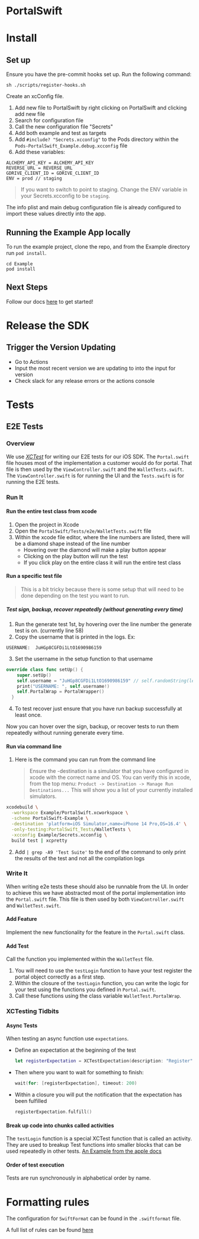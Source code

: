 # PortalSwift

# Install

## Set up

Ensure you have the pre-commit hooks set up. Run the following command:

```
sh ./scripts/register-hooks.sh
```

Create an xcConfig file.

1. Add new file to PortalSwift by right clicking on PortalSwift and clicking add new file
2. Search for configuration file
3. Call the new configuration file "Secrets"
4. Add both example and test as targets
5. Add `#include? "Secrets.xcconfig"` to the Pods directory within the `Pods-PortalSwift_Example.debug.xcconfig` file
6. Add these variables:

```
ALCHEMY_API_KEY = ALCHEMY_API_KEY
REVERSE_URL = REVERSE_URL
GDRIVE_CLIENT_ID = GDRIVE_CLIENT_ID
ENV = prod // staging
```

> If you want to switch to point to staging. Change the ENV variable in your Secrets.xcconfig to be `staging`.

The info plist and main debug configuration file is already configured to import these values directly into the app.

## Running the Example App locally

To run the example project, clone the repo, and from the Example directory run `pod install`.

```
cd Example
pod install
```

## Next Steps

Follow our docs [here](https://docs.portalhq.io/swift-pod/portalswift) to get started!

# Release the SDK

## Trigger the Version Updating

- Go to Actions
- Input the most recent version we are updating to into the input for version
- Check slack for any release errors or the actions console

# Tests

## E2E Tests

### Overview

We use [_XCTest_](https://developer.apple.com/documentation/xctest) for writing our E2E tests for our iOS SDK. The `Portal.swift` file houses most of the implementation a customer would do for portal. That file is then used by the `ViewController.swift` and the `WalletTests.swift`. The `ViewController.swift` is for running the UI and the `Tests.swift` is for running the E2E tests.

### Run It

#### Run the entire test class from xcode

1. Open the project in Xcode
2. Open the `PortalSwift/Tests/e2e/WalletTests.swift` file
3. Within the xcode file editor, where the line numbers are listed, there will be a diamond shape instead of the line number
   - Hovering over the diamond will make a play button appear
   - Clicking on the play button will run the test
   - If you click play on the entire class it will run the entire test class

#### Run a specific test file

> This is a bit tricky because there is some setup that will need to be done depending on the test you want to run.

##### Test sign, backup, recover repeatedly (without generating every time)

1. Run the generate test 1st, by hovering over the line number the generate test is on. (currently line 58)
2. Copy the username that is printed in the logs. Ex:

```
USERNAME:  JuHGp8CGFDi1LtO1690986159
```

3. Set the username in the setup function to that username

```swift
override class func setUp() {
    super.setUp()
    self.username = "JuHGp8CGFDi1LtO1690986159" // self.randomString(length: 15)
    print("USERNAME: ", self.username!)
    self.PortalWrap = PortalWrapper()
  }
```

4. To test recover just ensure that you have run backup successfully at least once.

Now you can hover over the sign, backup, or recover tests to run them repeatedly without running generate every time.

#### Run via command line

1. Here is the command you can run from the command line
   > Ensure the -destination is a simulator that you have configured in xcode with the correct name and OS. You can verify this in xcode, from the top menu: `Product -> Destination -> Manage Run Destinations...` This will show you a list of your currently installed simulators.

```bash
xcodebuild \
  -workspace Example/PortalSwift.xcworkspace \
  -scheme PortalSwift-Example \
  -destination 'platform=iOS Simulator,name=iPhone 14 Pro,OS=16.4' \
  -only-testing:PortalSwift_Tests/WalletTests \
  -xcconfig Example/Secrets.xcconfig \
  build test | xcpretty
```

2. Add `| grep -A9 'Test Suite'` to the end of the command to only print the results of the test and not all the compilation logs

### Write It

When writing e2e tests these should also be runnable from the UI. In order to achieve this we have abstracted most of the portal implementation into the `Portal.swift` file. This file is then used by both `ViewController.swift` and `WalletTest.swift`.

#### Add Feature

Implement the new functionality for the feature in the `Portal.swift` class.

#### Add Test

Call the function you implemented within the `WalletTest` file.

1. You will need to use the `testLogin` function to have your test register the portal object correctly as a first step.
2. Within the closure of the `testLogin` function, you can write the logic for your test using the functions you defined in `Portal.swift`.
3. Call these functions using the class variable `WalletTest.PortalWrap`.

### XCTesting Tidbits

#### Async Tests

When testing an async function use `expectations`.

- Define an expectation at the beginning of the test
  ```swift
  let registerExpectation = XCTestExpectation(description: "Register")
  ```
- Then where you want to wait for something to finish:
  ```swift
  wait(for: [registerExpectation], timeout: 200)
  ```
- Within a closure you will put the notification that the expectation has been fulfilled
  ```swift
  registerExpectation.fulfill()
  ```

#### Break up code into chunks called activities

The `testLogin` function is a special XCTest function that is called an activity.
They are used to breakup Test functions into smaller blocks that can be used repeatedly in other tests.
[An Example from the apple docs](https://developer.apple.com/documentation/xctest/activities_and_attachments/grouping_tests_into_substeps_with_activities)

#### Order of test execution

Tests are run synchronously in alphabetical order by name.

# Formatting rules

The configuration for `SwiftFormat` can be found in the `.swiftformat` file.

A full list of rules can be found [here](https://github.com/nicklockwood/SwiftFormat/blob/main/Rules.md)
